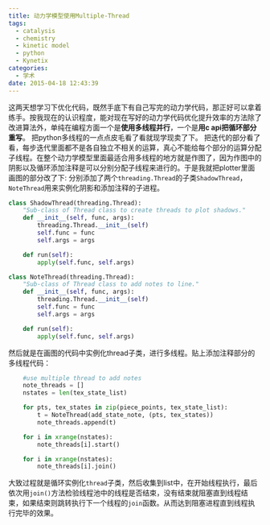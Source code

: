 ```yaml
---
title: 动力学模型使用Multiple-Thread
tags:
  - catalysis
  - chemistry
  - kinetic model
  - python
  - Kynetix
categories:
  - 学术
date: 2015-04-18 12:43:39
---
```


这两天想学习下优化代码，既然手底下有自己写完的动力学代码，那正好可以拿着练手。按我现在的认识程度，能对现在写好的动力学代码优化提升效率的方法除了改进算法外，单纯在编程方面一个是**使用多线程并行**，一个是**用c api把循环部分重写**。
把python多线程的一点点皮毛看了看就现学现卖了下。
把迭代的部分看了看，每步迭代里面都不是各自独立不相关的运算，真心不能给每个部分的运算分配子线程。在整个动力学模型里面最适合用多线程的地方就是作图了，因为作图中的阴影以及循环添加注释是可以分别分配子线程来进行的。于是我就把plotter里面画图的部分改了下:
分别添加了两个`threading.Thread`的子类`ShadowThread`，`NoteThread`用来实例化阴影和添加注释的子进程。

<!-- more -->

``` python
class ShadowThread(threading.Thread):
    "Sub-class of Thread class to create threads to plot shadows."
    def __init__(self, func, args):
        threading.Thread.__init__(self)
        self.func = func
        self.args = args

    def run(self):
        apply(self.func, self.args)

class NoteThread(threading.Thread):
    "Sub-class of Thread class to add notes to line."
    def __init__(self, func, args):
        threading.Thread.__init__(self)
        self.func = func
        self.args = args

    def run(self):
        apply(self.func, self.args)
```

然后就是在画图的代码中实例化thread子类，进行多线程。贴上添加注释部分的多线程代码：

``` python
    #use multiple thread to add notes
    note_threads = []
    nstates = len(tex_state_list)

    for pts, tex_states in zip(piece_points, tex_state_list):
        t = NoteThread(add_state_note, (pts, tex_states))
        note_threads.append(t)

    for i in xrange(nstates):
        note_threads[i].start()

    for i in xrange(nstates):
        note_threads[i].join()
```
大致过程就是循环实例化`thread`子类，然后收集到list中，在开始线程执行，最后依次用`join()`方法检验线程池中的线程是否结束，没有结束就阻塞直到线程结束，如果结束则跳转执行下一个线程的`join`函数。从而达到阻塞进程直到线程执行完毕的效果。
